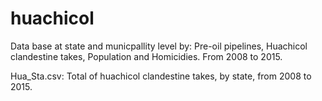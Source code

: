 # huachicol
Data base at state and municpallity level by: Pre-oil pipelines, Huachicol clandestine takes, Population and Homicidies. From 2008 to 2015.

Hua_Sta.csv: Total of huachicol clandestine takes, by state, from 2008 to 2015.
